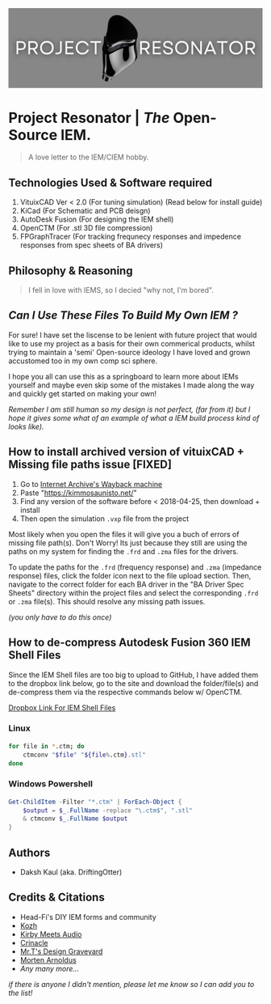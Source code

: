 ![Banner](./GitHub%20Assets/GitHub%20Banner.png)
# __Project Resonator | *The* Open-Source IEM.__

> A love letter to the IEM/CIEM hobby.

## Technologies Used & Software required

1. VituixCAD Ver < 2.0       (For tuning simulation) (Read below for install guide)
2. KiCad            (For Schematic and PCB deisgn)
3. AutoDesk Fusion  (For designing the IEM shell)
5. OpenCTM          (For .stl 3D file compression)
6. FPGraphTracer    (For tracking frequnecy responses and impedence responses from spec sheets of BA drivers)

## Philosophy & Reasoning

> I fell in love with IEMS, so I decied "why not, I'm bored".

## *Can I Use These Files To Build My Own IEM ?*

For sure! I have set the liscense to be lenient with future project that would like to use my project as a basis for their own commerical products, whilst trying to maintain a 'semi' Open-source ideology I have loved and grown accustomed too in my own comp sci sphere.

I hope you all can use this as a springboard to learn more about IEMs yourself and maybe even skip some of the mistakes I made along the way and quickly get started on making your own!

*Remember I am still human so my design is not perfect, (far from it) but I hope it gives some what of an example of what a IEM build process kind of looks like).*

## How to install archived version of vituixCAD + Missing file paths issue [FIXED]

1. Go to [Internet Archive's Wayback machine](https://archive.org/)
2. Paste "https://kimmosaunisto.net/"
3. Find any version of the software before < 2018-04-25, then download + install
4. Then open the simulation ```.vxp``` file from the project

Most likely when you open the files it will give you a buch of errors of missing file path(s). Don't Worry! Its just because they still are using the paths on my system for finding the ```.frd``` and ```.zma``` files for the drivers.

To update the paths for the ```.frd``` (frequency response) and ```.zma``` (impedance response) files, click the folder icon next to the file upload section. Then, navigate to the correct folder for each BA driver in the "BA Driver Spec Sheets" directory within the project files and select the corresponding ```.frd``` or ```.zma``` file(s). This should resolve any missing path issues.

*(you only have to do this once)*

## How to de-compress Autodesk Fusion 360 IEM Shell Files

Since the IEM Shell files are too big to upload to GitHub, I have added them to the dropbox link below, go to the site and download the folder/file(s) and de-compress them via the respective commands below w/ OpenCTM.

[Dropbox Link For IEM Shell Files](https://www.dropbox.com/scl/fo/7igmpw1ufs74wjp9bscd1/APTIkM8Hd0Q5tOlSX6-9Vis?rlkey=q3dak7tetpvdot7d4ondi776o&st=a5fo64j4&dl=0)

### Linux
```Bash
for file in *.ctm; do
    ctmconv "$file" "${file%.ctm}.stl"
done
```

### Windows Powershell
```Powershell
Get-ChildItem -Filter "*.ctm" | ForEach-Object {
    $output = $_.FullName -replace "\.ctm$", ".stl"
    & ctmconv $_.FullName $output
}
```

## Authors

- Daksh Kaul (aka. DriftingOtter)

## Credits & Citations
- Head-Fi's DIY IEM forms and community
- [Kozh](https://www.youtube.com/@kozh4013/videos)
- [Kirby Meets Audio](https://youtu.be/QClvPIuW3zI?si=NcwjdGAZriBUcmHE)
- [Crinacle](https://www.youtube.com/watch?v=tCqV3ZRcZ9g&t=1227s)
- [Mr.T's Design Graveyard](https://youtu.be/3FGNw28xBr0?si=LEpJtPCjVtikS_FK)
- [Morten Arnoldus](https://cdn.head-fi.org/a/10272660.pdf)
- *Any many more...*


*if there is anyone I didn't mention, please let me know so I can add you to the list!*
